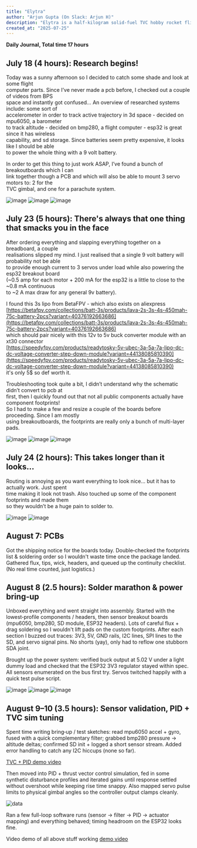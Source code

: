 ```yaml
---
title: "Elytra"
author: "Arjun Gupta (On Slack: Arjun H)"
description: "Elytra is a half-kilogram solid-fuel TVC hobby rocket flight computer"
created_at: "2025-07-25"
---
```


**Daily Journal, Total time 17 hours**

## July 18 (4 hours): Research begins!

Today was a sunny afternoon so I decided to catch some shade and look at some flight  
computer parts. Since I’ve never made a pcb before, I checked out a couple of videos from BPS  
space and instantly got confused… An overview of researched systems include: some sort of  
accelerometer in order to track active trajectory in 3d space - decided on mpu6050, a barometer  
to track altitude - decided on bmp280, a flight computer - esp32 is great since it has wireless  
capability, and sd storage. Since batteries seem pretty expensive, it looks like I should be able  
to power the whole thing with a 9 volt battery.  

In order to get this thing to just work ASAP, I’ve found a bunch of breakoutboards which I can  
link together though a PCB and which will also be able to mount 3 servo motors to: 2 for the  
TVC gimbal, and one for a parachute system.

![image](/assets/maincomputerdiagram.png)
![image](/assets/servosdiagram.png)
![image](/assets/additionalboarddiagram.png)




## July 23 (5 hours): There's always that one thing that smacks you in the face

After ordering everything and slapping everything together on a breadboard, a couple  
realisations slipped my mind. I just realised that a single 9 volt battery will probability not be able  
to provide enough current to 3 servos under load while also powering the esp32 breakout board  
(~0.5 amp for each motor + 200 mA for the esp32 is a little to close to the ~0.8 mA continuous  
to ~2 A max draw for any general 9v battery).  

I found this 3s lipo from BetaFPV - which also exists on aliexpress  
[https://betafpv.com/collections/batt-3s/products/lava-2s-3s-4s-450mah-75c-battery-2pcs?variant=40376192663686](https://betafpv.com/collections/batt-3s/products/lava-2s-3s-4s-450mah-75c-battery-2pcs?variant=40376192663686)  
which should pair nicely with this 12v to 5v buck converter module with an xt30 connector  
[https://speedyfpv.com/products/readytosky-5v-ubec-3a-5a-7a-lipo-dc-dc-voltage-converter-step-down-module?variant=44138085810390](https://speedyfpv.com/products/readytosky-5v-ubec-3a-5a-7a-lipo-dc-dc-voltage-converter-step-down-module?variant=44138085810390)  
it's only 5$ so def worth it.  


Troubleshooting took quite a bit, I didn’t understand why the schematic didn’t convert to pcb at  
first, then I quickly found out that not all public components actually have component footprints!  
So I had to make a few and resize a couple of the boards before proceeding. Since I am mostly  
using breakoutboards, the footprints are really only a bunch of multi-layer pads.

![image](/assets/livecomputer.png)
![image](/assets/powerdiagram.png)
![image](/assets/unwiredpcb.png)

## July 24 (2 hours): This takes longer than it looks…

Routing is annoying as you want everything to look nice… but it has to actually work. Just spent  
time making it look not trash. Also touched up some of the component footprints and made them  
so they wouldn’t be a huge pain to solder to.

![image](/assets/wiredpcb.png)
![image](/assets/3dpcb.png)

## August 7: PCBs
Got the shipping notice for the boards today. Double‑checked the footprints list & soldering order so I wouldn't waste time once the package landed. Gathered flux, tips, wick, headers, and queued up the continuity checklist. (No real time counted, just logistics.)

## August 8 (2.5 hours): Solder marathon & power bring‑up

Unboxed everything and went straight into assembly. Started with the lowest‑profile components / headers, then sensor breakout boards (mpu6050, bmp280, SD module, ESP32 headers). Lots of careful flux + drag soldering so I wouldn't lift pads on the custom footprints. After each section I buzzed out traces: 3V3, 5V, GND rails, I2C lines, SPI lines to the SD, and servo signal pins. No shorts (yay), only had to reflow one stubborn SDA joint.

Brought up the power system: verified buck output at 5.02 V under a light dummy load and checked that the ESP32 3V3 regulator stayed within spec. All sensors enumerated on the bus first try. Servos twitched happily with a quick test pulse script.

![image](/assets/soldering1.jpg)
![image](/assets/soldering2.jpg)
![image](/assets/finished_pcb.jpg)

## August 9–10 (3.5 hours): Sensor validation, PID + TVC sim tuning

Spent time writing bring‑up / test sketches: read mpu6050 accel + gyro, fused with a quick complementary filter; grabbed bmp280 pressure -> altitude deltas; confirmed SD init + logged a short sensor stream. Added error handling to catch any I2C hiccups (none so far). 

[TVC + PID demo video](/assets/FC.MOV)  

Then moved into PID + thrust vector control simulation, fed in some synthetic disturbance profiles and iterated gains until response settled without overshoot while keeping rise time snappy. Also mapped servo pulse limits to physical gimbal angles so the controller output clamps cleanly.

![data](/assets/example_data.png)

Ran a few full-loop software runs (sensor -> filter -> PID -> actuator mapping) and everything behaved; timing headroom on the ESP32 looks fine.

Video demo of all above stuff working [demo video](/assets/Elytra_Basic.mp4)